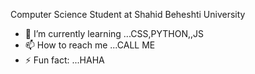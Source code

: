 Computer Science Student at Shahid Beheshti University
- 🌱 I’m currently learning ...CSS,PYTHON,,JS
- 📫 How to reach me ...CALL ME
- ⚡ Fun fact: ...HAHA

<!---
MRL0R3/MRL0R3 is a ✨ special ✨ repository because its `README.md` (this file) appears on your GitHub profile.
You can click the Preview link to take a look at your changes.
--->
